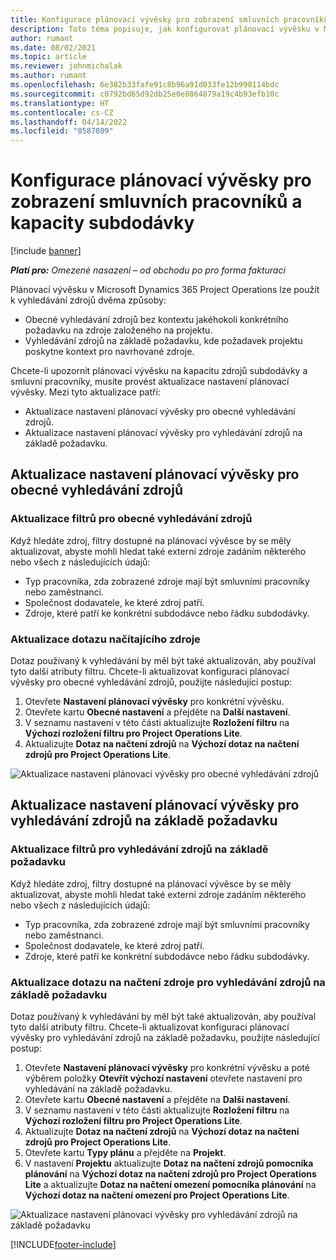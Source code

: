 ```yaml
---
title: Konfigurace plánovací vývěsky pro zobrazení smluvních pracovníků a kapacity subdodávky
description: Toto téma popisuje, jak konfigurovat plánovací vývěsku v Microsoft Dynamics 365 Project Operations tak, aby zobrazovala kapacitu zdrojů subdodávky při personálním zajištění požadavků na zdroje projektu.
author: rumant
ms.date: 08/02/2021
ms.topic: article
ms.reviewer: johnmichalak
ms.author: rumant
ms.openlocfilehash: 6e382b33fafe91c8b96a91d033fe12b998114bdc
ms.sourcegitcommit: c0792bd65d92db25e0e8864879a19c4b93efb10c
ms.translationtype: HT
ms.contentlocale: cs-CZ
ms.lasthandoff: 04/14/2022
ms.locfileid: "8587809"
---
```

# <a name="configure-schedule-board-to-show-contract-workers-and-subcontracted-capacity"></a>Konfigurace plánovací vývěsky pro zobrazení smluvních pracovníků a kapacity subdodávky 

[!include [banner](../../includes/dataverse-preview.md)]

_**Platí pro:** Omezené nasazení – od obchodu po pro forma fakturaci_

Plánovací vývěsku v Microsoft Dynamics 365 Project Operations lze použít k vyhledávání zdrojů dvěma způsoby:

- Obecné vyhledávání zdrojů bez kontextu jakéhokoli konkrétního požadavku na zdroje založeného na projektu.
- Vyhledávání zdrojů na základě požadavku, kde požadavek projektu poskytne kontext pro navrhované zdroje.

Chcete-li upozornit plánovací vývěsku na kapacitu zdrojů subdodávky a smluvní pracovníky, musíte provést aktualizace nastavení plánovací vývěsky. Mezi tyto aktualizace patří: 
- Aktualizace nastavení plánovací vývěsky pro obecné vyhledávání zdrojů.
- Aktualizace nastavení plánovací vývěsky pro vyhledávání zdrojů na základě požadavku.

## <a name="update-schedule-board-settings-for-general-resource-search"></a>Aktualizace nastavení plánovací vývěsky pro obecné vyhledávání zdrojů
### <a name="update-filters-for-general-resource-search"></a>Aktualizace filtrů pro obecné vyhledávání zdrojů
Když hledáte zdroj, filtry dostupné na plánovací vývěsce by se měly aktualizovat, abyste mohli hledat také externí zdroje zadáním některého nebo všech z následujících údajů:
  - Typ pracovníka, zda zobrazené zdroje mají být smluvními pracovníky nebo zaměstnanci.
  - Společnost dodavatele, ke které zdroj patří.
  - Zdroje, které patří ke konkrétní subdodávce nebo řádku subdodávky.
    
### <a name="update-retrieve-resource-query"></a>Aktualizace dotazu načítajícího zdroje
Dotaz používaný k vyhledávání by měl být také aktualizován, aby používal tyto další atributy filtru. Chcete-li aktualizovat konfiguraci plánovací vývěsky pro obecné vyhledávání zdrojů, použijte následující postup:  
1. Otevřete **Nastavení plánovací vývěsky** pro konkrétní vývěsku.
2. Otevřete kartu **Obecné nastavení** a přejděte na **Další nastavení**.
3. V seznamu nastavení v této části aktualizujte **Rozložení filtru** na **Výchozí rozložení filtru pro Project Operations Lite**.
4. Aktualizujte **Dotaz na načtení zdrojů** na **Výchozí dotaz na načtení zdrojů pro Project Operations Lite**.

![Aktualizace nastavení plánovací vývěsky pro obecné vyhledávání zdrojů](../media/BoardSettings.png)  

## <a name="update-schedule-board-settings-for-requirementbased-resource-search"></a>Aktualizace nastavení plánovací vývěsky pro vyhledávání zdrojů na základě požadavku
### <a name="update-filters-for-requirement-specific-resource-search"></a>Aktualizace filtrů pro vyhledávání zdrojů na základě požadavku 
Když hledáte zdroj, filtry dostupné na plánovací vývěsce by se měly aktualizovat, abyste mohli hledat také externí zdroje zadáním některého nebo všech z následujících údajů:
 - Typ pracovníka, zda zobrazené zdroje mají být smluvními pracovníky nebo zaměstnanci.
 - Společnost dodavatele, ke které zdroj patří.
 - Zdroje, které patří ke konkrétní subdodávce nebo řádku subdodávky.

### <a name="update-retrieve-resource-query-for-requirement-specific-resource-search"></a>Aktualizace dotazu na načtení zdroje pro vyhledávání zdrojů na základě požadavku 
Dotaz používaný k vyhledávání by měl být také aktualizován, aby používal tyto další atributy filtru. Chcete-li aktualizovat konfiguraci plánovací vývěsky pro vyhledávání zdrojů na základě požadavku, použijte následující postup:

1. Otevřete **Nastavení plánovací vývěsky** pro konkrétní vývěsku a poté výběrem položky **Otevřít výchozí nastavení** otevřete nastavení pro vyhledávání na základě požadavku.
2. Otevřete kartu **Obecné nastavení** a přejděte na **Další nastavení**.
3. V seznamu nastavení v této části aktualizujte **Rozložení filtru** na **Výchozí rozložení filtru pro Project Operations Lite**.
4. Aktualizujte **Dotaz na načtení zdrojů** na **Výchozí dotaz na načtení zdrojů pro Project Operations Lite**.
5. Otevřete kartu **Typy plánu** a přejděte na **Projekt**.
6. V nastavení **Projektu** aktualizujte **Dotaz na načtení zdrojů pomocníka plánování** na **Výchozí dotaz na načtení zdrojů pro Project Operations Lite** a aktualizujte **Dotaz na načtení omezení pomocníka plánování** na **Výchozí dotaz na načtení omezení pro Project Operations Lite**.

![Aktualizace nastavení plánovací vývěsky pro vyhledávání zdrojů na základě požadavku](../media/SASettings.png)  

[!INCLUDE[footer-include](../../includes/footer-banner.md)]
